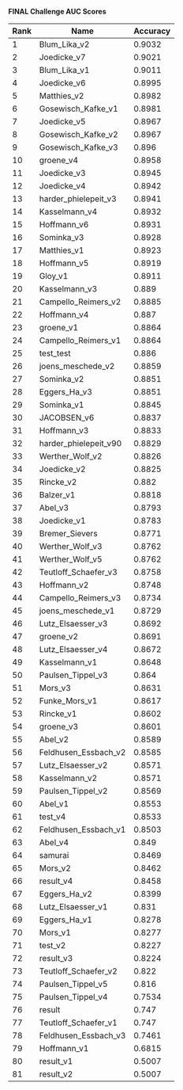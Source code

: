 **FINAL Challenge AUC Scores**


|Rank|Name|Accuracy|
|----|-----|---|
|1|Blum_Lika_v2|0.9032| 
|2|Joedicke_v7|0.9021| 
|3|Blum_Lika_v1|0.9011| 
|4|Joedicke_v6|0.8995| 
|5|Matthies_v2|0.8982| 
|6|Gosewisch_Kafke_v1|0.8981| 
|7|Joedicke_v5|0.8967| 
|8|Gosewisch_Kafke_v2|0.8967| 
|9|Gosewisch_Kafke_v3|0.896| 
|10|groene_v4|0.8958| 
|11|Joedicke_v3|0.8945| 
|12|Joedicke_v4|0.8942| 
|13|harder_phielepeit_v3|0.8941| 
|14|Kasselmann_v4|0.8932| 
|15|Hoffmann_v6|0.8931| 
|16|Sominka_v3|0.8928| 
|17|Matthies_v1|0.8923| 
|18|Hoffmann_v5|0.8919| 
|19|Gloy_v1|0.8911| 
|20|Kasselmann_v3|0.889| 
|21|Campello_Reimers_v2|0.8885| 
|22|Hoffmann_v4|0.887| 
|23|groene_v1|0.8864| 
|24|Campello_Reimers_v1|0.8864| 
|25|test_test|0.886| 
|26|joens_meschede_v2|0.8859| 
|27|Sominka_v2|0.8851| 
|28|Eggers_Ha_v3|0.8851| 
|29|Sominka_v1|0.8845| 
|30|JACOBSEN_v6|0.8837| 
|31|Hoffmann_v3|0.8833| 
|32|harder_phielepeit_v90|0.8829| 
|33|Werther_Wolf_v2|0.8826| 
|34|Joedicke_v2|0.8825| 
|35|Rincke_v2|0.882| 
|36|Balzer_v1|0.8818| 
|37|Abel_v3|0.8793| 
|38|Joedicke_v1|0.8783| 
|39|Bremer_Sievers|0.8771| 
|40|Werther_Wolf_v3|0.8762| 
|41|Werther_Wolf_v5|0.8762| 
|42|Teutloff_Schaefer_v3|0.8758| 
|43|Hoffmann_v2|0.8748| 
|44|Campello_Reimers_v3|0.8734| 
|45|joens_meschede_v1|0.8729| 
|46|Lutz_Elsaesser_v3|0.8692| 
|47|groene_v2|0.8691| 
|48|Lutz_Elsaesser_v4|0.8672| 
|49|Kasselmann_v1|0.8648| 
|50|Paulsen_Tippel_v3|0.864| 
|51|Mors_v3|0.8631| 
|52|Funke_Mors_v1|0.8617| 
|53|Rincke_v1|0.8602| 
|54|groene_v3|0.8601| 
|55|Abel_v2|0.8589| 
|56|Feldhusen_Essbach_v2|0.8585| 
|57|Lutz_Elsaesser_v2|0.8571| 
|58|Kasselmann_v2|0.8571| 
|59|Paulsen_Tippel_v2|0.8569| 
|60|Abel_v1|0.8553| 
|61|test_v4|0.8533| 
|62|Feldhusen_Essbach_v1|0.8503| 
|63|Abel_v4|0.849| 
|64|samurai|0.8469| 
|65|Mors_v2|0.8462| 
|66|result_v4|0.8458| 
|67|Eggers_Ha_v2|0.8399| 
|68|Lutz_Elsaesser_v1|0.831| 
|69|Eggers_Ha_v1|0.8278| 
|70|Mors_v1|0.8277| 
|71|test_v2|0.8227| 
|72|result_v3|0.8224| 
|73|Teutloff_Schaefer_v2|0.822| 
|74|Paulsen_Tippel_v5|0.816| 
|75|Paulsen_Tippel_v4|0.7534| 
|76|result|0.747| 
|77|Teutloff_Schaefer_v1|0.747| 
|78|Feldhusen_Essbach_v3|0.7461| 
|79|Hoffmann_v1|0.6815| 
|80|result_v1|0.5007| 
|81|result_v2|0.5007| 
